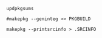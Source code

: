 ```
updpkgsums
```
```
#makepkg --geninteg >> PKGBUILD
```
```
makepkg --printsrcinfo > .SRCINFO
```
